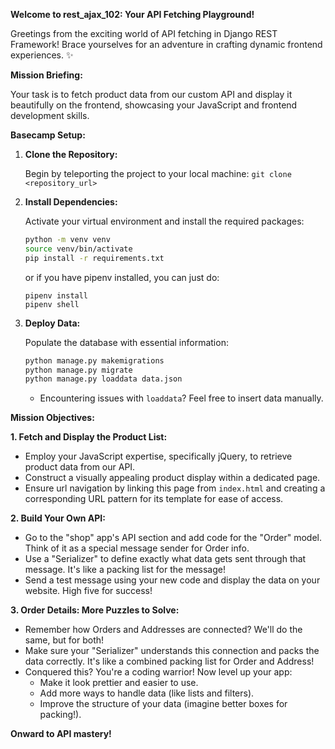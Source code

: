 

**Welcome to rest_ajax_102: Your API Fetching Playground!**

Greetings from the exciting world of API fetching in Django REST Framework! Brace yourselves for an adventure in crafting dynamic frontend experiences. ✨

**Mission Briefing:**

Your task is to fetch product data from our custom API and display it beautifully on the frontend, showcasing your JavaScript and frontend development skills.

**Basecamp Setup:**

1. **Clone the Repository:**

   Begin by teleporting the project to your local machine: `git clone <repository_url>`

2. **Install Dependencies:**

   Activate your virtual environment and install the required packages:

   ```bash
   python -m venv venv
   source venv/bin/activate
   pip install -r requirements.txt
   ```
   
   or if you have pipenv installed, you can just do:
   
   ```
   pipenv install
   pipenv shell
   ```

3. **Deploy Data:**

   Populate the database with essential information:

   ```bash
   python manage.py makemigrations
   python manage.py migrate
   python manage.py loaddata data.json
   ```

   - Encountering issues with `loaddata`? Feel free to insert data manually.

**Mission Objectives:**

**1. Fetch and Display the Product List:**

   - Employ your JavaScript expertise, specifically jQuery, to retrieve product data from our API.
   - Construct a visually appealing product display within a dedicated page.
   - Ensure url navigation by linking this page from `index.html` and creating a corresponding URL pattern for its template for ease of access.



**2. Build Your Own API:**

- Go to the "shop" app's API section and add code for the "Order" model. Think of it as a special message sender for Order info.
- Use a "Serializer" to define exactly what data gets sent through that message. It's like a packing list for the message!
- Send a test message using your new code and display the data on your website. High five for success!

**3. Order Details: More Puzzles to Solve:**

- Remember how Orders and Addresses are connected? We'll do the same, but for both!
- Make sure your "Serializer" understands this connection and packs the data correctly. It's like a combined packing list for Order and Address!
- Conquered this? You're a coding warrior! Now level up your app:
    - Make it look prettier and easier to use.
    - Add more ways to handle data (like lists and filters).
    - Improve the structure of your data (imagine better boxes for packing!).

**Onward to API mastery!** 

